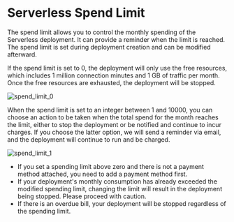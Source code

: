 # Serverless Spend Limit

The spend limit allows you to control the monthly spending of the Serverless deployment. It can provide a reminder when the limit is reached. The spend limit is set during deployment creation and can be modified afterward.

If the spend limit is set to 0, the deployment will only use the free resources, which includes 1 million connection minutes and 1 GB of traffic per month. Once the free resources are exhausted, the deployment will be stopped.

   ![spend_limit_0](./_assets/spend_limit_0.png)

When the spend limit is set to an integer between 1 and 10000, you can choose an action to be taken when the total spend for the month reaches the limit, either to stop the deployment or be notified and continue to incur charges. If you choose the latter option, we will send a reminder via email, and the deployment will continue to run and be charged.

   ![spend_limit_1](./_assets/spend_limit_1.png)

- If you set a spending limit above zero and there is not a payment method attached, you need to add a payment method first. 
- If your deployment's monthly consumption has already exceeded the modified spending limit, changing the limit will result in the deployment being stopped. Please proceed with caution.
- If there is an overdue bill, your deployment will be stopped regardless of the spending limit.



